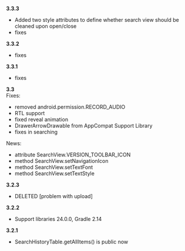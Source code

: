 **3.3.3**  
- Added two style attributes to define whether search view should be cleaned upon open/close
- fixes
  
**3.3.2**  
- fixes

**3.3.1**  
- fixes

**3.3**  
Fixes:
- removed android.permission.RECORD_AUDIO
- RTL support
- fixed reveal animation
- DrawerArrowDrawable from AppCompat Support Library
- fixes in searching
 
News:
- attribute SearchView.VERSION_TOOLBAR_ICON
- method SearchView.setNavigationIcon
- method SearchView.setTextFont
- method SearchView.setTextStyle
 
**3.2.3**
 - DELETED [problem with upload]

**3.2.2**
 - Support libraries 24.0.0, Gradle 2.14

**3.2.1**
 - SearchHistoryTable.getAllItems() is public now
